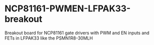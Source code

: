 # NCP81161-PWMEN-LFPAK33-breakout
Breakout board for NCP81161 gate drivers with PWM and EN inputs and FETs in LFPAK33 like the PSMN1R8-30MLH
